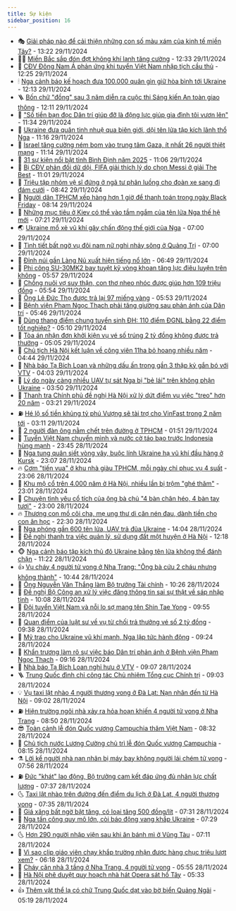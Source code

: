 ```yaml
---
title: Sự kiện
sidebar_position: 16
---
```


<!-- dantri-su-kien:START -->
- 🎭 [Giải pháp nào để cải thiện những con số màu xám của kinh tế miền Tây?](https://dantri.com.vn/xa-hoi/giai-phap-nao-de-cai-thien-nhung-con-so-mau-xam-cua-kinh-te-mien-tay-20241129195028667.htm) - 13:22 29/11/2024
- 👨‍🏫 [Miền Bắc sắp đón đợt không khí lạnh tăng cường](https://dantri.com.vn/xa-hoi/mien-bac-sap-don-dot-khong-khi-lanh-tang-cuong-20241129192613765.htm) - 12:33 29/11/2024
- 🌮 [CĐV Đông Nam Á phản ứng khi tuyển Việt Nam nhập tịch cầu thủ](https://dantri.com.vn/the-thao/cdv-dong-nam-a-phan-ung-khi-tuyen-viet-nam-nhap-tich-cau-thu-20241129182447467.htm) - 12:25 29/11/2024
- 🕯 [Nga cảnh báo kế hoạch đưa 100.000 quân gìn giữ hòa bình tới Ukraine](https://dantri.com.vn/the-gioi/nga-canh-bao-ke-hoach-dua-100000-quan-gin-giu-hoa-binh-toi-ukraine-20241129185912400.htm) - 12:13 29/11/2024
- 🪜 [Bốn chữ &quot;đồng&quot; sau 3 năm diễn ra cuộc thi Sáng kiến An toàn giao thông](https://dantri.com.vn/xa-hoi/bon-chu-dong-sau-3-nam-dien-ra-cuoc-thi-sang-kien-an-toan-giao-thong-20241129185018565.htm) - 12:11 29/11/2024
- 🐘 [&quot;Số tiền bạn đọc Dân trí giúp đỡ là động lực giúp gia đình tôi vươn lên&quot;](https://dantri.com.vn/tam-long-nhan-ai/so-tien-ban-doc-dan-tri-giup-do-la-dong-luc-giup-gia-dinh-toi-vuon-len-20241129152002822.htm) - 11:34 29/11/2024
- 🤔 [Ukraine đưa quân tinh nhuệ qua biên giới, dội tên lửa tập kích lãnh thổ Nga](https://dantri.com.vn/the-gioi/ukraine-dua-quan-tinh-nhue-qua-bien-gioi-doi-ten-lua-tap-kich-lanh-tho-nga-20241129165041924.htm) - 11:16 29/11/2024
- 🧠 [Israel tăng cường ném bom vào trung tâm Gaza, ít nhất 26 người thiệt mạng](https://dantri.com.vn/the-gioi/israel-tang-cuong-nem-bom-vao-trung-tam-gaza-it-nhat-26-nguoi-thiet-mang-20241129181347934.htm) - 11:14 29/11/2024
- 📝 [31 sự kiện nổi bật tỉnh Bình Định năm 2025](https://dantri.com.vn/du-lich/31-su-kien-noi-bat-tinh-binh-dinh-nam-2025-20241128163824129.htm) - 11:06 29/11/2024
- 🦏 [Bị CĐV phản đối dữ dội, FIFA giải thích lý do chọn Messi ở giải The Best](https://dantri.com.vn/the-thao/bi-cdv-phan-doi-du-doi-fifa-giai-thich-ly-do-chon-messi-o-giai-the-best-20241129174041068.htm) - 11:01 29/11/2024
- 🥰 [Triệu tập nhóm vệ sĩ đứng ở ngã tư phân luồng cho đoàn xe sang đi đám cưới](https://dantri.com.vn/xa-hoi/trieu-tap-nhom-ve-si-dung-o-nga-tu-phan-luong-cho-doan-xe-sang-di-dam-cuoi-20241129152506103.htm) - 08:42 29/11/2024
- 🤗 [Người dân TPHCM xếp hàng hơn 1 giờ để thanh toán trong ngày Black Friday](https://dantri.com.vn/kinh-doanh/nguoi-dan-tphcm-xep-hang-hon-1-gio-de-thanh-toan-trong-ngay-black-friday-20241129150737822.htm) - 08:14 29/11/2024
- 🌈 [Những mục tiêu ở Kiev có thể vào tầm ngắm của tên lửa Nga thế hệ mới](https://dantri.com.vn/the-gioi/nhung-muc-tieu-o-kiev-co-the-vao-tam-ngam-cua-ten-lua-nga-the-he-moi-20241129140413105.htm) - 07:21 29/11/2024
- 🌏 [Ukraine mổ xẻ vũ khí gây chấn động thế giới của Nga](https://dantri.com.vn/the-gioi/ukraine-mo-xe-vu-khi-gay-chan-dong-the-gioi-cua-nga-20241129091558894.htm) - 07:00 29/11/2024
- 💄 [Tình tiết bất ngờ vụ đôi nam nữ nghi nhảy sông ở Quảng Trị](https://dantri.com.vn/xa-hoi/tinh-tiet-bat-ngo-vu-doi-nam-nu-nghi-nhay-song-o-quang-tri-20241129131409253.htm) - 07:00 29/11/2024
- 👺 [Đỉnh núi gần Làng Nủ xuất hiện tiếng nổ lớn](https://dantri.com.vn/xa-hoi/dinh-nui-gan-lang-nu-xuat-hien-tieng-no-lon-20241129133949234.htm) - 06:49 29/11/2024
- 👹 [Phi công SU-30MK2 bay tuyệt kỹ vòng khoan tăng lực điêu luyện trên không](https://dantri.com.vn/xa-hoi/phi-cong-su-30mk2-bay-tuyet-ky-vong-khoan-tang-luc-dieu-luyen-tren-khong-20241128010604319.htm) - 05:57 29/11/2024
- 🌊 [Chồng nuôi vợ suy thận, con thơ nheo nhóc được giúp hơn 109 triệu đồng](https://dantri.com.vn/tam-long-nhan-ai/chong-nuoi-vo-suy-than-con-tho-nheo-nhoc-duoc-giup-hon-109-trieu-dong-20241129093334551.htm) - 05:54 29/11/2024
- 🤠 [Ông Lê Đức Thọ được trả lại 97 miếng vàng](https://dantri.com.vn/phap-luat/ong-le-duc-tho-duoc-tra-lai-97-mieng-vang-20241129123340140.htm) - 05:53 29/11/2024
- 🎊 [Bệnh viện Phạm Ngọc Thạch phải tăng giường sau phản ánh của Dân trí](https://dantri.com.vn/suc-khoe/benh-vien-pham-ngoc-thach-phai-tang-giuong-sau-phan-anh-cua-dan-tri-20241129123636292.htm) - 05:46 29/11/2024
- 🐘 [Dùng thang điểm chung tuyển sinh ĐH: 110 điểm ĐGNL bằng 22 điểm tốt nghiệp?](https://dantri.com.vn/giao-duc/dung-thang-diem-chung-tuyen-sinh-dh-110-diem-dgnl-bang-22-diem-tot-nghiep-20241129114732460.htm) - 05:10 29/11/2024
- 💂 [Tòa án nhận đơn khởi kiện vụ vé số trúng 2 tỷ đồng không được trả thưởng](https://dantri.com.vn/xa-hoi/toa-an-nhan-don-khoi-kien-vu-ve-so-trung-2-ty-dong-khong-duoc-tra-thuong-20241129113425895.htm) - 05:05 29/11/2024
- 👹 [Chủ tịch Hà Nội kết luận về công viên 11ha bỏ hoang nhiều năm](https://dantri.com.vn/xa-hoi/chu-tich-ha-noi-ket-luan-ve-cong-vien-11ha-bo-hoang-nhieu-nam-20241129113346129.htm) - 04:44 29/11/2024
- 🦒 [Nhà báo Tạ Bích Loan và những dấu ấn trong gần 3 thập kỷ gắn bó với VTV](https://dantri.com.vn/giai-tri/nha-bao-ta-bich-loan-va-nhung-dau-an-trong-gan-3-thap-ky-gan-bo-voi-vtv-20241129100245038.htm) - 04:03 29/11/2024
- 🗽 [Lý do ngày càng nhiều UAV tự sát Nga bị &quot;bẻ lái&quot; trên không phận Ukraine](https://dantri.com.vn/the-gioi/ly-do-ngay-cang-nhieu-uav-tu-sat-nga-bi-be-lai-tren-khong-phan-ukraine-20241129104338412.htm) - 03:50 29/11/2024
- 💄 [Thanh tra Chính phủ đề nghị Hà Nội xử lý dứt điểm vụ việc &quot;treo&quot; hơn 20 năm](https://dantri.com.vn/xa-hoi/thanh-tra-chinh-phu-de-nghi-ha-noi-xu-ly-dut-diem-vu-viec-treo-hon-20-nam-20241129091649654.htm) - 03:21 29/11/2024
- ⛽️ [Hé lộ số tiền khủng tỷ phú Vượng sẽ tài trợ cho VinFast trong 2 năm tới](https://dantri.com.vn/kinh-doanh/he-lo-so-tien-khung-ty-phu-vuong-se-tai-tro-cho-vinfast-trong-2-nam-toi-20241129095631304.htm) - 03:11 29/11/2024
- 🥷 [2 người đàn ông nằm chết trên đường ở TPHCM](https://dantri.com.vn/xa-hoi/2-nguoi-dan-ong-nam-chet-tren-duong-o-tphcm-20241129083405073.htm) - 01:51 29/11/2024
- 🤖 [Tuyển Việt Nam chuyển mình và nước cờ táo bạo trước Indonesia hùng mạnh](https://dantri.com.vn/the-thao/tuyen-viet-nam-chuyen-minh-va-nuoc-co-tao-bao-truoc-indonesia-hung-manh-20241129014105314.htm) - 23:45 28/11/2024
- 🌊 [Nga tung quân siết vòng vây, buộc lính Ukraine hạ vũ khí đầu hàng ở Kursk](https://dantri.com.vn/the-gioi/nga-tung-quan-siet-vong-vay-buoc-linh-ukraine-ha-vu-khi-dau-hang-o-kursk-20241129054418661.htm) - 23:07 28/11/2024
- 🔥 [Cơm &quot;tiến vua&quot; ở khu nhà giàu TPHCM, mỗi ngày chỉ phục vụ 4 suất](https://dantri.com.vn/du-lich/com-tien-vua-o-khu-nha-giau-tphcm-moi-ngay-chi-phuc-vu-4-suat-20241127095723736.htm) - 23:06 28/11/2024
- 🦏 [Khu mộ cổ trên 4.000 năm ở Hà Nội, nhiều lần bị trộm &quot;ghé thăm&quot;](https://dantri.com.vn/doi-song/khu-mo-co-tren-4000-nam-o-ha-noi-nhieu-lan-bi-trom-ghe-tham-20241128164213745.htm) - 23:01 28/11/2024
- 🐘 [Chuyện tình yêu cổ tích của ông bà chủ &quot;4 bàn chân héo, 4 bàn tay tươi&quot;](https://dantri.com.vn/an-sinh/chuyen-tinh-yeu-co-tich-cua-ong-ba-chu-4-ban-chan-heo-4-ban-tay-tuoi-20241126163326292.htm) - 23:00 28/11/2024
- 🔥 [Thương con mồ côi cha, mẹ ung thư di căn nén đau, dành tiền cho con ăn học](https://dantri.com.vn/tam-long-nhan-ai/thuong-con-mo-coi-cha-me-ung-thu-di-can-nen-dau-danh-tien-cho-con-an-hoc-20241128134059366.htm) - 22:30 28/11/2024
- 💼 [Nga phóng gần 600 tên lửa, UAV trả đũa Ukraine](https://dantri.com.vn/the-gioi/nga-phong-gan-600-ten-lua-uav-tra-dua-ukraine-20241128205820315.htm) - 14:04 28/11/2024
- 🚀 [Đề nghị thanh tra việc quản lý, sử dụng đất một huyện ở Hà Nội](https://dantri.com.vn/xa-hoi/de-nghi-thanh-tra-viec-quan-ly-su-dung-dat-mot-huyen-o-ha-noi-20241128190108538.htm) - 12:18 28/11/2024
- 🐵 [Nga cảnh báo tập kích thủ đô Ukraine bằng tên lửa không thể đánh chặn](https://dantri.com.vn/the-gioi/nga-canh-bao-tap-kich-thu-do-ukraine-bang-ten-lua-khong-the-danh-chan-20241128181727474.htm) - 11:22 28/11/2024
- 👍 [Vụ cháy 4 người tử vong ở Nha Trang: &quot;Ông bà cứu 2 cháu nhưng không thành&quot;](https://dantri.com.vn/xa-hoi/vu-chay-4-nguoi-tu-vong-o-nha-trang-ong-ba-cuu-2-chau-nhung-khong-thanh-20241128165829507.htm) - 10:44 28/11/2024
- 🚦 [Ông Nguyễn Văn Thắng làm Bộ trưởng Tài chính](https://dantri.com.vn/xa-hoi/ong-nguyen-van-thang-lam-bo-truong-tai-chinh-20241128081010335.htm) - 10:26 28/11/2024
- 🥸 [Đề nghị Bộ Công an xử lý việc đăng thông tin sai sự thật về sáp nhập tỉnh](https://dantri.com.vn/xa-hoi/de-nghi-bo-cong-an-xu-ly-viec-dang-thong-tin-sai-su-that-ve-sap-nhap-tinh-20241128170002621.htm) - 10:08 28/11/2024
- 🥷 [Đội tuyển Việt Nam và nỗi lo sợ mang tên Shin Tae Yong](https://dantri.com.vn/the-thao/doi-tuyen-viet-nam-va-noi-lo-so-mang-ten-shin-tae-yong-20241128155539272.htm) - 09:55 28/11/2024
- 🤡 [Quan điểm của luật sư về vụ từ chối trả thưởng vé số 2 tỷ đồng](https://dantri.com.vn/phap-luat/quan-diem-cua-luat-su-ve-vu-tu-choi-tra-thuong-ve-so-2-ty-dong-20241128161305232.htm) - 09:38 28/11/2024
- 🥳 [Mỹ trao cho Ukraine vũ khí mạnh, Nga lập tức hành động](https://dantri.com.vn/the-gioi/my-trao-cho-ukraine-vu-khi-manh-nga-lap-tuc-hanh-dong-20241128120844024.htm) - 09:24 28/11/2024
- 🤩 [Khẩn trương làm rõ sự việc báo Dân trí phản ánh ở Bệnh viện Phạm Ngọc Thạch](https://dantri.com.vn/suc-khoe/khan-truong-lam-ro-su-viec-bao-dan-tri-phan-anh-o-benh-vien-pham-ngoc-thach-20241128161301804.htm) - 09:16 28/11/2024
- 🎡 [Nhà báo Tạ Bích Loan nghỉ hưu ở VTV](https://dantri.com.vn/giai-tri/nha-bao-ta-bich-loan-nghi-huu-o-vtv-20241128150039286.htm) - 09:07 28/11/2024
- 🪜 [Trung Quốc đình chỉ công tác Chủ nhiệm Tổng cục Chính trị](https://dantri.com.vn/the-gioi/trung-quoc-dinh-chi-cong-tac-chu-nhiem-tong-cuc-chinh-tri-20241128155547391.htm) - 09:03 28/11/2024
- 💡 [Vụ taxi lật nhào 4 người thương vong ở Đà Lạt: Nạn nhân đến từ Hà Nội](https://dantri.com.vn/xa-hoi/vu-taxi-lat-nhao-4-nguoi-thuong-vong-o-da-lat-nan-nhan-den-tu-ha-noi-20241128153609228.htm) - 09:02 28/11/2024
- ⛽️ [Hiện trường ngôi nhà xảy ra hỏa hoạn khiến 4 người tử vong ở Nha Trang](https://dantri.com.vn/xa-hoi/hien-truong-ngoi-nha-xay-ra-hoa-hoan-khien-4-nguoi-tu-vong-o-nha-trang-20241128145500080.htm) - 08:50 28/11/2024
- 😎 [Toàn cảnh lễ đón Quốc vương Campuchia thăm Việt Nam](https://dantri.com.vn/xa-hoi/toan-canh-le-don-quoc-vuong-campuchia-tham-viet-nam-20241128152622340.htm) - 08:32 28/11/2024
- 🗽 [Chủ tịch nước Lương Cường chủ trì lễ đón Quốc vương Campuchia](https://dantri.com.vn/xa-hoi/chu-tich-nuoc-luong-cuong-chu-tri-le-don-quoc-vuong-campuchia-20241128150220111.htm) - 08:15 28/11/2024
- ⚗️ [Lời kể người nhà nạn nhân bị máy bay không người lái chém tử vong](https://dantri.com.vn/xa-hoi/loi-ke-nguoi-nha-nan-nhan-bi-may-bay-khong-nguoi-lai-chem-tu-vong-20241128133649947.htm) - 07:56 28/11/2024
- ⛽️ [Đức &quot;khát&quot; lao động, Bộ trưởng cam kết đáp ứng đủ nhân lực chất lượng](https://dantri.com.vn/lao-dong-viec-lam/duc-khat-lao-dong-bo-truong-cam-ket-dap-ung-du-nhan-luc-chat-luong-20241128134745207.htm) - 07:37 28/11/2024
- 🌜 [Taxi lật nhào trên đường đến điểm du lịch ở Đà Lạt, 4 người thương vong](https://dantri.com.vn/xa-hoi/taxi-lat-nhao-tren-duong-den-diem-du-lich-o-da-lat-4-nguoi-thuong-vong-20241128142044009.htm) - 07:35 28/11/2024
- 🦩 [Giá xăng bất ngờ bật tăng, có loại tăng 500 đồng/lít](https://dantri.com.vn/kinh-doanh/gia-xang-bat-ngo-bat-tang-co-loai-tang-500-donglit-20241128142840632.htm) - 07:31 28/11/2024
- 🦒 [Nga tấn công quy mô lớn, còi báo động vang khắp Ukraine](https://dantri.com.vn/the-gioi/nga-tan-cong-quy-mo-lon-coi-bao-dong-vang-khap-ukraine-20241128142240154.htm) - 07:29 28/11/2024
- 🌜 [Hơn 290 người nhập viện sau khi ăn bánh mì ở Vũng Tàu](https://dantri.com.vn/suc-khoe/hon-290-nguoi-nhap-vien-sau-khi-an-banh-mi-o-vung-tau-20241128135222952.htm) - 07:11 28/11/2024
- 🐎 [Vì sao clip giáo viên chạy khắp trường nhận được hàng chục triệu lượt xem?](https://dantri.com.vn/giao-duc/vi-sao-clip-giao-vien-chay-khap-truong-nhan-duoc-hang-chuc-trieu-luot-xem-20241128103125750.htm) - 06:18 28/11/2024
- 🌋 [Cháy căn nhà 3 tầng ở Nha Trang, 4 người tử vong](https://dantri.com.vn/xa-hoi/chay-can-nha-3-tang-o-nha-trang-4-nguoi-tu-vong-20241128120709431.htm) - 05:55 28/11/2024
- 🧰 [Hà Nội phê duyệt quy hoạch nhà hát Opera sát hồ Tây](https://dantri.com.vn/xa-hoi/ha-noi-phe-duyet-quy-hoach-nha-hat-opera-sat-ho-tay-20241128121704179.htm) - 05:33 28/11/2024
- 👍 [Thêm vật thể lạ có chữ Trung Quốc dạt vào bờ biển Quảng Ngãi](https://dantri.com.vn/xa-hoi/them-vat-the-la-co-chu-trung-quoc-dat-vao-bo-bien-quang-ngai-20241128112724348.htm) - 05:19 28/11/2024<!-- dantri-su-kien:END -->
